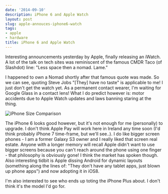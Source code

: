 ```yaml
---
date: '2014-09-10'
description: iPhone 6 and Apple Watch
layout: post
slug: apple-annouces-iphone6-watch
tags:
- apple
- hardware
title: iPhone 6 and Apple Watch
---
```


Interesting announcements yesterday by Apple, finally releasing an iWatch. A lot of the talk on tech sites was reminiscent of the famous CMDR Taco (of Slashdot) line: "Less space then a nomad. Lame."

I happened to own a Nomad shortly after that famous quote was made. So we can see, quoting Steve Jobs "[They] have no taste" is applicable to me! I just don't get the watch yet. As a permanent contact wearer, I'm waiting for Google Glass in a contact lens! What I do predict however is: motor accidents due to Apple Watch updates and laws banning staring at the thing.

![iPhone Size Comparison](https://phaven-prod.s3.amazonaws.com/files/image_part/asset/1235781/SaljA0jXIo3R1OORaeeewzNaewA/medium_iPhones.jpg)

The iPhone 6 looks good however, but it's not enough for me (personally) to upgrade. I don't think Apple Pay will work here in Ireland any time soon (I'd think probably iPhone 7 time-frame, but we'll see..). I do like bigger screen phones - I am a former Galaxy S3 owner and I really liked that screen real estate. Anyone with a longer memory will recall Apple didn't want to use bigger screens because you can't reach around the phone using one finger - that philosophy is obviously gone! I think the market has spoken though. Also interesting tidbit is Apple dissing Android for dynamic layouts (something along the lines of: "They don't have any tablet apps, just blown up phone apps") and now adopting it in iOS8.

I'm also interested to see who ends up toting the iPhone Plus about. I don't think it's the model I'd go for.